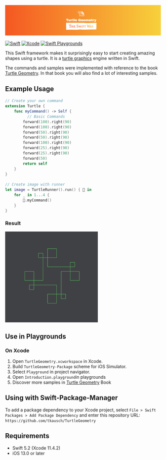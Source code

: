 <img src="./Docs/images/Logo.png" />

[![Swift](https://img.shields.io/badge/Swift-5.1-blue.svg)](https://swift.org)
[![Xcode](https://img.shields.io/badge/Xcode-11.1-blue.svg)]()
[![Swift Playgrounds](https://img.shields.io/badge/Swift_Playgrounds-available-blue.svg)](https://swift.org)

This Swift framework makes it surprisingly easy to start creating amazing shapes using a turtle. It is a  [turtle graphics](https://en.wikipedia.org/wiki/Turtle_graphics)  engine written in Swift.

The commands and samples were implemented with reference to the book [Turtle Geometry](https://direct.mit.edu/books/book/4663/Turtle-GeometryThe-Computer-as-a-Medium-for). In that book you will also  find a lot of interesting  samples.


## Example Usage

```swift
// Create your own command
extension Turtle {
    func myCommand() -> Self {
    	  // Basic Commands
        forward(100).right(90)
        forward(100).right(90)
        forward(50).right(90)
        forward(50).right(90)
        forward(100).right(90)
        forward(25).right(90)
        forward(25).right(90)
        forward(50)
        return self
    }
}

// Create image with runner
let image = TurtleRunner().run() { 🐢 in
    for _ in 1...4 {
        🐢.myCommand()
    }
}
```

### Result

<img src="./Docs/images/Sample.png" width="300" />


## Use in Playgrounds

### On Xcode

1. Open `TurtleGeometry.xcworkspace` in Xcode.
1. Build `TurtleGeometry-Package` scheme for iOS Simulator.
1. Select `Playground` in project navigator.
1. Open `Introduction.playground`in playgrounds
2. Discover more samples in [Turtle Geometry](https://direct.mit.edu/books/book/4663/Turtle-GeometryThe-Computer-as-a-Medium-for) Book


## Using with Swift-Package-Manager

To add a package dependency to your Xcode project, select ``File > Swift Packages > Add Package Dependency`` and enter this repository URL: `https://github.com/tkausch/TurtleGeometry` 

## Requirements

* Swift 5.2 (Xcode 11.4.2)
* iOS 13.0 or later


